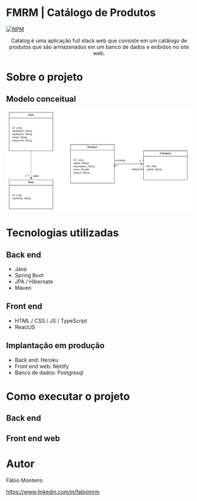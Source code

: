 # FMRM | Catálogo de Produtos

[![NPM](https://img.shields.io/npm/l/react)](https://github.com/devsuperior/sds1-wmazoni/blob/master/LICENSE)

<p align="center">
	Catalog é uma aplicação full stack web que consiste em um catálogo de produtos que são armazenados em um banco de dados e exibidos no site web.
</p>

# Sobre o projeto

## Modelo conceitual

![Modelo Conceitual](uml-catalog.png)

# Tecnologias utilizadas

## Back end

- Java
- Spring Boot
- JPA / Hibernate
- Maven

## Front end

- HTML / CSS / JS / TypeScript
- ReactJS

## Implantação em produção

- Back end: Heroku
- Front end web: Netlify
- Banco de dados: Postgresql

# Como executar o projeto

## Back end

## Front end web

# Autor

Fábio Monteiro

https://www.linkedin.com/in/fabiomrm
